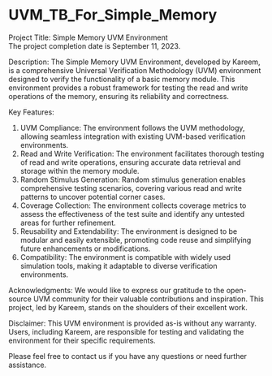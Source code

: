 # UVM_TB_For_Simple_Memory
Project Title: Simple Memory UVM Environment                                                 
The project completion date is September 11, 2023.

Description:
The Simple Memory UVM Environment, developed by Kareem, is a comprehensive Universal Verification Methodology (UVM) environment designed to verify the functionality of 
a basic memory module. This environment provides a robust framework for testing the read and write operations of the memory, ensuring its reliability and correctness.

Key Features:
1. UVM Compliance: The environment follows the UVM methodology, allowing seamless integration with existing UVM-based verification environments.
2. Read and Write Verification: The environment facilitates thorough testing of read and write operations, ensuring accurate data retrieval and storage within the memory module.
3. Random Stimulus Generation: Random stimulus generation enables comprehensive testing scenarios, covering various read and write patterns to uncover potential corner cases.
4. Coverage Collection: The environment collects coverage metrics to assess the effectiveness of the test suite and identify any untested areas for further refinement.
5. Reusability and Extendability: The environment is designed to be modular and easily extensible, promoting code reuse and simplifying future enhancements or modifications.
6. Compatibility: The environment is compatible with widely used simulation tools, making it adaptable to diverse verification environments.



Acknowledgments:
We would like to express our gratitude to the open-source UVM community for their valuable contributions and inspiration. This project, led by Kareem, stands on the shoulders of their excellent work.

Disclaimer:
This UVM environment is provided as-is without any warranty. Users, including Kareem, are responsible for testing and validating the environment for their specific requirements.

Please feel free to contact us if you have any questions or need further assistance.
